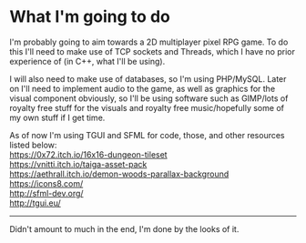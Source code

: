 # What I'm going to do
I'm probably going to aim towards a 2D multiplayer pixel RPG game.
To do this I'll need to make use of TCP sockets and Threads, which I have no prior experience of (in C++, what I'll be using).

I will also need to make use of databases, so I'm using PHP/MySQL.
Later on I'll need to implement audio to the game, as well as graphics for the visual component obviously, so I'll be using software such as GIMP/lots of royalty free stuff for the visuals and royalty free music/hopefully some of my own stuff if I get time.

As of now I'm using TGUI and SFML for code, those, and other resources listed below:<br>
https://0x72.itch.io/16x16-dungeon-tileset<br>
https://vnitti.itch.io/taiga-asset-pack<br>
https://aethrall.itch.io/demon-woods-parallax-background<br>
https://icons8.com/<br>
http://sfml-dev.org/<br>
http://tgui.eu/

-----------------------------------------

Didn't amount to much in the end, I'm done by the looks of it.
